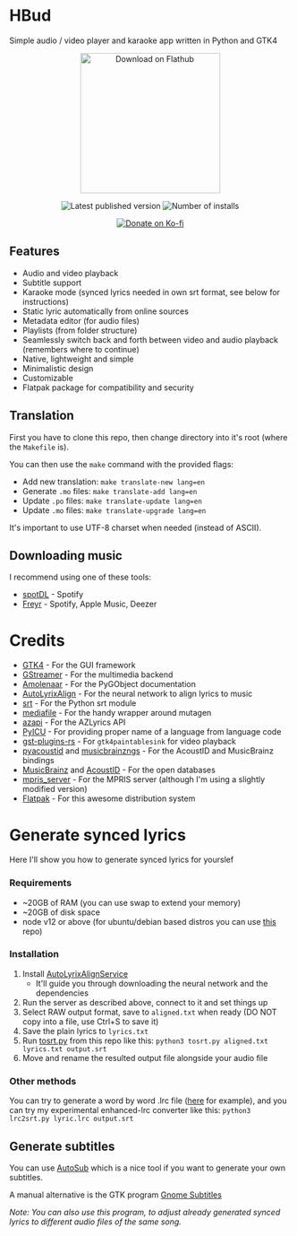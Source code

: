 # HBud
Simple audio / video player and karaoke app written in Python and GTK4

<p align="center"><a href="https://beta.flathub.org/apps/io.github.swanux.hbud" align="center"><img width="250" alt='Download on Flathub' src='https://raw.githubusercontent.com/swanux/hbud/master/Screenshots/flatpak-badge-new.svg'/></a></p>
<p align="center">
<picture>
  <source media="(prefers-color-scheme: dark)" srcset="https://img.shields.io/flathub/v/io.github.swanux.hbud?label=HBud&style=for-the-badge">
  <source media="(prefers-color-scheme: light)" srcset="https://img.shields.io/flathub/v/io.github.swanux.hbud?label=HBud&style=for-the-badge">
  <img alt="Latest published version" src="https://img.shields.io/flathub/v/io.github.swanux.hbud?label=HBud&style=for-the-badge">
</picture>
<picture>
  <source media="(prefers-color-scheme: dark)" srcset="https://img.shields.io/flathub/downloads/io.github.swanux.hbud?logo=Flatpak&logoColor=white&style=for-the-badge">
  <source media="(prefers-color-scheme: light)" srcset="https://img.shields.io/flathub/downloads/io.github.swanux.hbud?logo=Flatpak&logoColor=white&style=for-the-badge">
  <img alt="Number of installs" src="https://img.shields.io/flathub/downloads/io.github.swanux.hbud?logo=Flatpak&logoColor=white&style=for-the-badge">
</picture>
</p>
<p align="center"><a href="https://ko-fi.com/O5O5JN9T5" align="center"><img alt='Donate on Ko-fi' src='https://ko-fi.com/img/githubbutton_sm.svg'/></a></p>

## Features
- Audio and video playback
- Subtitle support
- Karaoke mode (synced lyrics needed in own srt format, see below for instructions)
- Static lyric automatically from online sources
- Metadata editor (for audio files)
- Playlists (from folder structure)
- Seamlessly switch back and forth between video and audio playback (remembers where to continue)
- Native, lightweight and simple
- Minimalistic design
- Customizable
- Flatpak package for compatibility and security

## Translation

First you have to clone this repo, then change directory into it's root (where the `Makefile` is).

You can then use the `make` command with the provided flags:

- Add new translation: `make translate-new lang=en`
- Generate `.mo` files: `make translate-add lang=en`
- Update `.po` files: `make translate-update lang=en`
- Update `.mo` files: `make translate-upgrade lang=en`

It's important to use UTF-8 charset when needed (instead of ASCII).

## Downloading music

I recommend using one of these tools:
* [spotDL](https://github.com/spotDL/spotify-downloader) - Spotify
* [Freyr](https://github.com/miraclx/freyr-js) - Spotify, Apple Music, Deezer

# Credits
* [GTK4](https://www.gtk.org) - For the GUI framework
* [GStreamer](https://gstreamer.freedesktop.org/) - For the multimedia backend
* [Amolenaar](https://amolenaar.github.io/pgi-docgen/) - For the PyGObject documentation
* [AutoLyrixAlign](https://github.com/chitralekha18/AutoLyrixAlign) - For the neural network to align lyrics to music
* [srt](https://github.com/cdown/srt) - For the Python srt module
* [mediafile](https://github.com/beetbox/mediafile) - For the handy wrapper around mutagen
* [azapi](https://github.com/elmoiv/azapi) - For the AZLyrics API
* [PyICU](https://gitlab.pyicu.org/main/pyicu) - For providing proper name of a language from language code
* [gst-plugins-rs](https://gitlab.freedesktop.org/gstreamer/gst-plugins-rs) - For `gtk4paintablesink` for video playback
* [pyacoustid](https://github.com/beetbox/pyacoustid) and [musicbrainzngs](https://github.com/alastair/python-musicbrainzngs) - For the AcoustID and MusicBrainz bindings
* [MusicBrainz](https://beta.musicbrainz.org/) and [AcoustID](https://acoustid.org/) - For the open databases
* [mpris_server](https://github.com/alexdelorenzo/mpris_server) - For the MPRIS server (although I'm using a slightly modified version)
* [Flatpak](https://flatpak.org/) - For this awesome distribution system

# Generate synced lyrics

Here I'll show you how to generate synced lyrics for yourslef

### Requirements

* ~20GB of RAM (you can use swap to extend your memory)
* ~20GB of disk space
* node v12 or above (for ubuntu/debian based distros you can use [this](https://github.com/nodesource/distributions) repo)

### Installation

1. Install [AutoLyrixAlignService](https://github.com/gazugafan/AutoLyrixAlignService)
    - It'll guide you through downloading the neural network and the dependencies
2. Run the server as described above, connect to it and set things up
3. Select RAW output format, save to `aligned.txt` when ready (DO NOT copy into a file, use Ctrl+S to save it)
4. Save the plain lyrics to `lyrics.txt`
5. Run [tosrt.py](https://github.com/swanux/hbud/blob/master/tools/) from this repo like this: `python3 tosrt.py aligned.txt lyrics.txt output.srt`
7. Move and rename the resulted output file alongside your audio file

### Other methods

You can try to generate a word by word .lrc file ([here](https://lrcgenerator.com) for example), and you can try my experimental enhanced-lrc converter like this: `python3 lrc2srt.py lyric.lrc output.srt`

## Generate subtitles

You can use [AutoSub](https://github.com/abhirooptalasila/AutoSub) which is a nice tool if you want to generate your own subtitles.

A manual alternative is the GTK program [Gnome Subtitles](https://gnomesubtitles.org)

*Note: You can also use this program, to adjust already generated synced lyrics to different audio files of the same song.*
